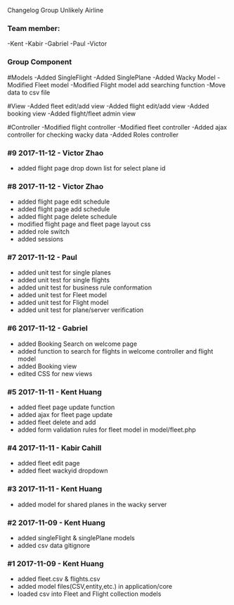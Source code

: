 Changelog
Group Unlikely Airline

### Team member:
-Kent
-Kabir
-Gabriel
-Paul
-Victor

### Group Component
#Models
-Added SingleFlight
-Added SinglePlane
-Added Wacky Model
-Modified Fleet model
-Modified Flight model add searching function
-Move data to csv file

#View
-Added fleet edit/add view
-Added flight edit/add view
-Added booking view
-Added flight/fleet admin view

#Controller
-Modified flight controller
-Modified fleet controller
-Added ajax controller for checking wacky data
-Added Roles controller

### #9 2017-11-12 - Victor Zhao
- added flight page drop down list for select plane id

### #8 2017-11-12 - Victor Zhao
- added flight page edit schedule
- added flight page add schedule
- added flight page delete schedule
- modified flight page and fleet page layout css
- added role switch
- added sessions

### #7 2017-11-12 - Paul
- added unit test for single planes
- added unit test for single flights
- added unit test for business rule conformation
- added unit test for Fleet model
- added unit test for Flight model
- added unit test for plane/server verification


### #6 2017-11-12 - Gabriel
- added Booking Search on welcome page
- added function to search for flights in welcome controller and flight model
- added Booking view 
- edited CSS for new views

### #5 2017-11-11 - Kent Huang
- added fleet page update function
- added ajax for fleet page update
- added fleet delete and add
- added form validation rules for fleet model in model/fleet.php

### #4 2017-11-11 - Kabir Cahill
- added fleet edit page
- added fleet wackyid dropdown

### #3 2017-11-11 - Kent Huang
- added model for shared planes in the wacky server


### #2 2017-11-09 - Kent Huang
- added singleFlight & singlePlane models
- added csv data gitignore

### #1 2017-11-09 - Kent Huang
- added fleet.csv & flights.csv
- added model files(CSV,entity,etc.) in application/core 
- loaded csv into Fleet and Flight collection models


